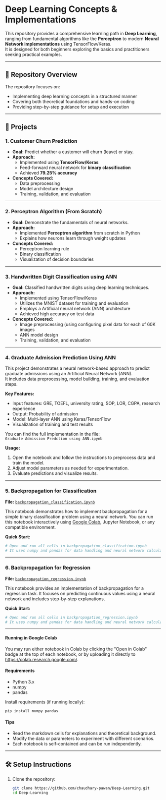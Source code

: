# Deep Learning Concepts & Implementations

This repository provides a comprehensive learning path in **Deep Learning**, ranging from fundamental algorithms like the **Perceptron** to modern **Neural Network implementations** using TensorFlow/Keras.  
It is designed for both beginners exploring the basics and practitioners seeking practical examples.

---

## 📂 Repository Overview
The repository focuses on:
- Implementing deep learning concepts in a structured manner
- Covering both theoretical foundations and hands-on coding
- Providing step-by-step guidance for setup and execution

---

## 🚀 Projects

### 1. Customer Churn Prediction
- **Goal:** Predict whether a customer will churn (leave) or stay.  
- **Approach:**  
  - Implemented using **TensorFlow/Keras**  
  - Feed-forward neural network for **binary classification**  
  - Achieved **79.25% accuracy**  
- **Concepts Covered:**  
  - Data preprocessing  
  - Model architecture design  
  - Training, validation, and evaluation  

---

### 2. Perceptron Algorithm (From Scratch)
- **Goal:** Demonstrate the fundamentals of neural networks.  
- **Approach:**  
  - Implemented **Perceptron algorithm** from scratch in Python  
  - Explains how neurons learn through weight updates  
- **Concepts Covered:**  
  - Perceptron learning rule  
  - Binary classification  
  - Visualization of decision boundaries  

---

### 3. Handwritten Digit Classification using ANN
- **Goal:** Classified handwritten digits using deep learning techniques.
- **Approach:**  
  - Implemented using TensorFlow/Keras  
  - Utilizes the MNIST dataset for training and evaluation  
  - Employs a Artificial neural network (ANN) architecture  
  - Achieved high accuracy on test data  
- **Concepts Covered:**  
  - Image preprocessing (using configuring pixel data for each of 60K images  
  - ANN model design  
  - Training, validation, and evaluation
 
---

### 4. Graduate Admission Prediction Using ANN

This project demonstrates a neural network-based approach to predict graduate admissions using an Artificial Neural Network (ANN).  
It includes data preprocessing, model building, training, and evaluation steps.

**Key Features:**
- Input features: GRE, TOEFL, university rating, SOP, LOR, CGPA, research experience
- Output: Probability of admission
- Model: Multi-layer ANN using Keras/TensorFlow
- Visualization of training and test results

You can find the full implementation in the file:  
`Graduate Admission Predction using ANN.ipynb`  

**Usage:**
1. Open the notebook and follow the instructions to preprocess data and train the model.
2. Adjust model parameters as needed for experimentation.
3. Evaluate predictions and visualize results.

---


### 5. Backpropagation for Classification

**File:** [`backpropagation_classification.ipynb`](backpropagation_classification.ipynb)

This notebook demonstrates how to implement backpropagation for a simple binary classification problem using a neural network. You can run this notebook interactively using [Google Colab](https://colab.research.google.com/), Jupyter Notebook, or any compatible environment.

**Quick Start:**
```python
# Open and run all cells in backpropagation_classification.ipynb
# It uses numpy and pandas for data handling and neural network calculations.
```

---

### 6. Backpropagation for Regression

**File:** [`backpropagation_regression.ipynb`](backpropagation_regression.ipynb)

This notebook provides an implementation of backpropagation for a regression task. It focuses on predicting continuous values using a neural network and includes step-by-step explanations.

**Quick Start:**
```python
# Open and run all cells in backpropagation_regression.ipynb
# It uses numpy and pandas for data handling and neural network calculations.
```

---

#### Running in Google Colab

You may run either notebook in Colab by clicking the "Open in Colab" badge at the top of each notebook, or by uploading it directly to https://colab.research.google.com/.

#### Requirements

- Python 3.x
- numpy
- pandas 

Install requirements (if running locally):
```bash
pip install numpy pandas
```

#### Tips

- Read the markdown cells for explanations and theoretical background.
- Modify the data or parameters to experiment with different scenarios.
- Each notebook is self-contained and can be run independently.

---

## 🛠️ Setup Instructions

1. Clone the repository:
   ```bash
   git clone https://github.com/chaudhary-pawan/Deep-Learning.git
   cd Deep-Learning


